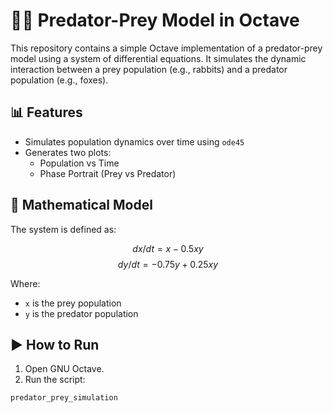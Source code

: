 # 🐇🦊 Predator-Prey Model in Octave

This repository contains a simple Octave implementation of a predator-prey model using a system of differential equations. It simulates the dynamic interaction between a prey population (e.g., rabbits) and a predator population (e.g., foxes).

## 📊 Features

- Simulates population dynamics over time using `ode45`
- Generates two plots:
  - Population vs Time
  - Phase Portrait (Prey vs Predator)

## 🧮 Mathematical Model

The system is defined as:

$$ dx/dt = x - 0.5xy $$
$$ dy/dt = -0.75y + 0.25xy $$


Where:
- `x` is the prey population
- `y` is the predator population

## ▶️ How to Run

1. Open GNU Octave.
2. Run the script:

```octave
predator_prey_simulation
